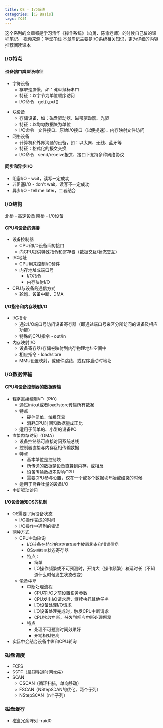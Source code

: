 ```yaml
---
title: OS - I/O系统
categories: [CS Basis]
tags: [OS]
---
```


这个系列的文章都是学习清华《操作系统》（向勇、陈渝老师）的时候自己做的课程笔记。
视频来源：学堂在线
本章笔记主要是I/O系统相关知识，更为详细的内容推荐阅读课本

### I/O特点
#### 设备接口类型及特征
- 字符设备 
	- 存取速度慢，如：键盘鼠标串口
	- 特征：以字节为单位顺序访问
	- I/O命令：get(),put() 

<!-- more -->

- 块设备 
	- 存储设备，如：磁盘驱动器、磁带驱动器、光驱
	- 特征：以均匀数据块为单位
	- I/O命令：文件接口、原始I/O接口（以便提速）、内存映射文件访问
- 网络设备 
	- 计算机和外界沟通的设备，如：以太网、无线、蓝牙等
	- 特征：格式化的报文交换
	- I/O命令：send/receive报文、接口下支持多种网络协议

#### 同步和异步I/O
- 阻塞I/O - wait，读写一定成功
- 非阻塞I/O - don't wait，读写不一定成功
- 异步I/O - tell me later，二者结合

### I/O结构
北桥 - 高速设备
南桥 - I/O设备

#### CPU与设备的连接
- 设备控制器
	- CPU和I/O设备间的接口
	- 向CPU提供特殊指令和寄存器（数据交互/状态交互）
- I/O地址
	- CPU用来控制I/O硬件
	- 内存地址或端口号
		- I/O指令
		- 内存映射I/O
- CPU与设备的通信方式
	- 轮询、设备中断、DMA

#### I/O指令和内存映射I/O
- I/O指令
	- 通过I/O端口号访问设备寄存器（即通过端口号来区分所访问的设备及相应功能）
	- 特殊的CPU指令 - out/in
- 内存映射I/O
	- 设备寄存器/存储被映射到内存物理地址空间中
	- 相应指令 - load/store
	- MMU设置映射，或硬件跳线，或程序启动时地址


### I/O数据传输
#### CPU与设备控制器的数据传输
- 程序直接控制I/O（PIO）
	- 通过in/out或者load/store传输所有数据
	- 特点
		- 硬件简单，编程容易
		- 消耗CPU时间和数据量成正比
	- 适用于简单的、小型的设备I/O
- 直接内存访问（DMA）
	- 设备控制器可直接访问系统总线
	- 控制器直接与内存互相传输数据
	- 特点
		- 基本单位是控制块
		- 所传送的数据是设备直接到内存，或相反
		- 设备传输数据不影响CPU
		- 需要CPU参与设置，仅在一个或多个数据块开始或结束的时候
	- 适用于高吞吐量的设备I/O
- 中断驱动访问

#### I/O设备通知OS的机制
- OS需要了解设备状态
	- I/O操作完成的时间
	- I/O操作中遇到的错误
- 两种方式
	- CPU主动轮询
		- I/O设备在特定的`状态寄存器`中放置状态和错误信息
		- OS`定期检测`状态寄存器
		- 特点：
			- 简单
			- I/O操作频繁或不可预测时，开销大（操作频繁）和延时长（不知道什么时候发生状态改变）
	- 设备中断
		- 中断处理流程
			- CPU在I/O之前设置任务参数
			- CPU发出I/O请求后，继续执行其他任务
			- I/O设备处理I/O请求
			- I/O设备处理完成时，触发CPU中断请求
			- CPU接收中断，分发到相应中断处理例程
		- 特点
			- 处理不可预测时间效果好
			- 开销相对较高
- 实际中会结合设备中断和CPU轮询

### 磁盘调度
- FCFS
- SSTF（最短寻道时间优先）
- SCAN
	- CSCAN（循环扫描，单向移动）
	- FSCAN（NStepSCAN的优化，两个子列）
	- NStepSCAN（n个子列）

### 磁盘缓存
- 磁盘冗余阵列
	-raid0







